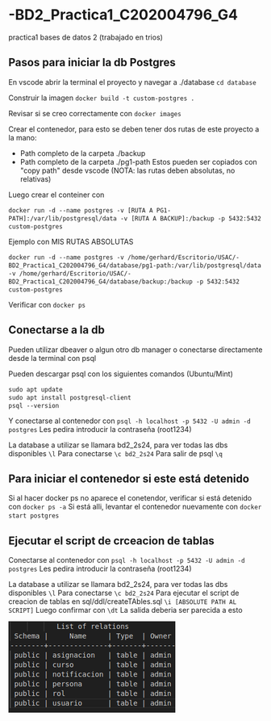 # -BD2_Practica1_C202004796_G4
practica1 bases de datos 2 (trabajado en trios)

## Pasos para iniciar la db Postgres
En vscode abrir la terminal el proyecto y navegar a ./database
`cd database`

Construir la imagen 
`docker build -t custom-postgres .`

Revisar si se creo correctamente con 
`docker images`

Crear el contenedor, para esto se deben tener dos rutas de este proyecto a la mano:
- Path completo de la carpeta ./backup
- Path completo de la carpeta ./pg1-path
Estos pueden ser copiados con "copy path" desde vscode (NOTA: las rutas deben absolutas, no relativas)

Luego crear el conteiner con
```
docker run -d --name postgres -v [RUTA A PG1-PATH]:/var/lib/postgresql/data -v [RUTA A BACKUP]:/backup -p 5432:5432 custom-postgres
```

Ejemplo con MIS RUTAS ABSOLUTAS
```
docker run -d --name postgres -v /home/gerhard/Escritorio/USAC/-BD2_Practica1_C202004796_G4/database/pg1-path:/var/lib/postgresql/data -v /home/gerhard/Escritorio/USAC/-BD2_Practica1_C202004796_G4/database/backup:/backup -p 5432:5432 custom-postgres
```

Verificar con 
`docker ps`

## Conectarse a la db
Pueden utilizar dbeaver o algun otro db manager o conectarse directamente desde la terminal con psql

Pueden descargar psql con los siguientes comandos (Ubuntu/Mint)
```
sudo apt update
sudo apt install postgresql-client
psql --version
```
Y conectarse al contenedor con 
`psql -h localhost -p 5432 -U admin -d postgres`
Les pedira introducir la contraseña (root1234)

La database a utilizar se llamara bd2_2s24, para ver todas las dbs disponibles
`\l`
Para conectarse
`\c bd2_2s24`
Para salir de psql
`\q`

## Para iniciar el contenedor si este está detenido
Si al hacer docker ps no aparece el conetendor, verificar si está detenido con 
`docker ps -a`
Si está alli, levantar el contenedor nuevamente con 
`docker start postgres`

## Ejecutar el script de crceacion de tablas 
Conectarse al contenedor con 
`psql -h localhost -p 5432 -U admin -d postgres`
Les pedira introducir la contraseña (root1234)

La database a utilizar se llamara bd2_2s24, para ver todas las dbs disponibles
`\l`
Para conectarse
`\c bd2_2s24`
Para ejecutar el script de creacion de tablas en sql/ddl/createTAbles.sql
`\i [ABSOLUTE PATH AL SCRIPT]`
Luego confirmar con
`\dt`
La salida deberia ser parecida a esto

![](./assets/tableList.png)
